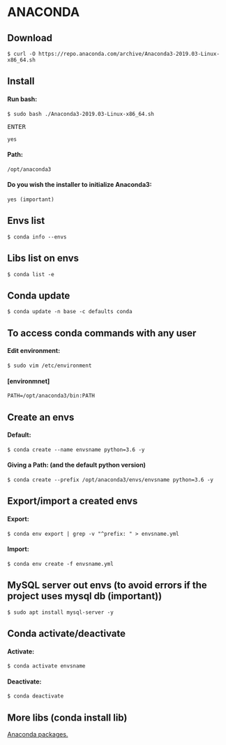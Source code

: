 <div>

<h1>ANACONDA</h1>
<h2>Download</h2>

`$ curl -O https://repo.anaconda.com/archive/Anaconda3-2019.03-Linux-x86_64.sh`

<h2>Install</h2>
<h4>Run bash:</h4>

`$ sudo bash ./Anaconda3-2019.03-Linux-x86_64.sh`

<kbd>ENTER</kbd><br>

`yes`

<h4>Path:</h4>

`/opt/anaconda3`

<h4>Do you wish the installer to initialize Anaconda3:</h4>

`yes (important)`

<h2>Envs list</h2>

`$ conda info --envs`

<h2>Libs list on envs</h2>

`$ conda list -e`

<h2>Conda update</h2>

`$ conda update -n base -c defaults conda`

<h2>To access conda commands with any user</h2>
<h4>Edit environment:</h4>

`$ sudo vim /etc/environment`

<h4>[environmnet]</h4>

```
PATH=/opt/anaconda3/bin:PATH
```

<h2>Create an envs</h2>
<h4>Default:</h4>

`$ conda create --name envsname python=3.6 -y`

<h4>Giving a Path: (and the default python version)</h4>

`$ conda create --prefix /opt/anaconda3/envs/envsname python=3.6 -y`

<h2>Export/import a created envs</h2>
<h4>Export:</h4>

`$ conda env export | grep -v "^prefix: " > envsname.yml`

<h4>Import:</h4>

`$ conda env create -f envsname.yml`

<h2>MySQL server out envs (to avoid errors if the project uses mysql db (important))</h2>

`$ sudo apt install mysql-server -y`

<h2>Conda activate/deactivate</h2>
<h4>Activate:</h4>

`$ conda activate envsname`

<h4>Deactivate:</h4>

`$ conda deactivate`

<h2>More libs (conda install lib)</h2>

[Anaconda packages.](https://anaconda.org/anaconda/repo)

</div>
